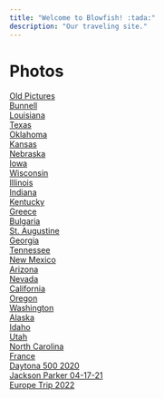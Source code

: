 ```yaml
---
title: "Welcome to Blowfish! :tada:"
description: "Our traveling site."
---
```






# Photos
<div id="photo-grid">
  <div class="flex-3-col"><i class="fa fa-camera"></i> <a class="black-link" href="https://goo.gl/photos/C6dLpvw6ZAZkUcNh9" target="_blank">  Old Pictures</a></div>
  <div class="flex-3-col"><i class="fa fa-camera"></i> <a class="black-link" href="https://goo.gl/photos/esmeY9ykw7pCsnv96" target="_blank">  Bunnell</a></div>
  <div class="flex-3-col"><i class="fa fa-camera"></i> <a class="black-link" href="https://goo.gl/photos/pgvQV31h2wHFarTN7" target="_blank">   Louisiana</a></div>
  <div class="flex-3-col"><i class="fa fa-camera"></i> <a class="black-link" href="https://goo.gl/photos/4vuPy3GBsLepXyxA7" target="_blank">  Texas</a></div>
  <div class="flex-3-col"><i class="fa fa-camera"></i> <a class="black-link" href="https://goo.gl/photos/vcioEUzqXxU6GPRQ9" target="_blank">   Oklahoma</a></div>
  <div class="flex-3-col"><i class="fa fa-camera"></i> <a class="black-link" href="https://photos.app.goo.gl/QSYuM0jtdHgvAo8L2" target="_blank">  Kansas</a></div>
  <div class="flex-3-col"><i class="fa fa-camera"></i> <a class="black-link" href="https://photos.app.goo.gl/nTpgko9tIFNs1TlM2" target="_blank">   Nebraska</a></div>
  <div class="flex-3-col"><i class="fa fa-camera"></i> <a class="black-link" href="https://photos.app.goo.gl/U42ewb8ZzCL0EcWV2" target="_blank">  Iowa</a></div>
  <div class="flex-3-col"><i class="fa fa-camera"></i> <a class="black-link" href="https://photos.app.goo.gl/Bijrvkf1X3ucBeSo1" target="_blank">  Wisconsin</a></div>
  <div class="flex-3-col"><i class="fa fa-camera"></i> <a class="black-link" href="https://goo.gl/photos/DQHhTSnwyzWGSepZA" target="_blank">   Illinois</a></div>
  <div class="flex-3-col"><i class="fa fa-camera"></i> <a class="black-link" href="https://goo.gl/photos/BteiVGFgudAuQCa37" target="_blank">  Indiana</a></div>
  <div class="flex-3-col"><i class="fa fa-camera"></i> <a class="black-link" href="https://goo.gl/photos/6sUodG3pRPgFhgNC8" target="_blank">  Kentucky</a></div>
  <div class="flex-3-col"><i class="fa fa-camera"></i> <a class="black-link" href="https://photos.app.goo.gl/J2eg6VQXUEVIAQku1" target="_blank">  Greece</a></div>
  <div class="flex-3-col"><i class="fa fa-camera"></i> <a class="black-link" href="https://photos.app.goo.gl/PwjI2fcUiSFOkBIx2" Target="_blank">  Bulgaria</a></div>
  <div class="flex-3-col"><i class="fa fa-camera"></i> <a class="black-link" href="https://photos.app.goo.gl/abo7gMYd5SOUS26C3" Target="_blank">  St. Augustine</a></div>
  <div class="flex-3-col"><i class="fa fa-camera"></i> <a class="black-link" href="https://photos.app.goo.gl/cpRQD3Jwg7tsSJhV6" Target="_blank">  Georgia</a></div>
  <div class="flex-3-col"><i class="fa fa-camera"></i> <a class="black-link" href="https://photos.app.goo.gl/Lmg34CFGPC88Proi7" Target="_blank">  Tennessee</a></div>
  <div class="flex-3-col"><i class="fa fa-camera"></i> <a class="black-link" href="https://photos.app.goo.gl/VPYjU8Mf7vSweZgcA" Target="_blank">  New Mexico</a></div>
  <div class="flex-3-col"><i class="fa fa-camera"></i> <a class="black-link" href="https://photos.app.goo.gl/zKBygHBgaP4qAwwbA" Target="_blank">  Arizona</a></div>
  <div class="flex-3-col"><i class="fa fa-camera"></i> <a class="black-link" href="https://photos.app.goo.gl/xUDGLBaCeFBhDzJG6" Target="_blank">  Nevada</a></div>
  <div class="flex-3-col"><i class="fa fa-camera"></i> <a class="black-link" href="https://photos.app.goo.gl/PzF3BvGu9qYuZV3z5" Target="_blank">  California</a></div>
  <div class="flex-3-col"><i class="fa fa-camera"></i> <a class="black-link" href="https://photos.app.goo.gl/8KeXtgAFYHpfEQ2M8" Target="_blank">  Oregon</a></div>
  <div class="flex-3-col"><i class="fa fa-camera"></i> <a class="black-link" href="https://photos.app.goo.gl/LTXLkvRw2hota1n57" Target="_blank">  Washington</a></div>
  <div class="flex-3-col"><i class="fa fa-camera"></i> <a class="black-link" href="https://photos.app.goo.gl/x9gCXAfNfPJyt4zu9" Target="_blank">  Alaska</a></div>
  <div class="flex-3-col"><i class="fa fa-camera"></i> <a class="black-link" href="https://photos.app.goo.gl/Th6nNDSeFXXiLRRd8" Target="_blank">  Idaho</a></div>
  <div class="flex-3-col"><i class="fa fa-camera"></i> <a class="black-link" href="https://photos.app.goo.gl/S22USfSdhK2SjhN38" Target="_blank">  Utah</a></div>
  <div class="flex-3-col"><i class="fa fa-camera"></i> <a class="black-link" href="https://photos.app.goo.gl/VBNsPPtiD2SbKKc97" Target="_blank">   North Carolina</a></div>
  <div class="flex-3-col"><i class="fa fa-camera"></i> <a class="black-link" href="https://photos.app.goo.gl/NtQqGr3BMFV3KDLB6" Target="_blank">  France</a></div>
  <div class="flex-3-col"><i class="fa fa-camera"></i> <a class="black-link" href="https://photos.app.goo.gl/uk3wv5mPEkXz8ppG7" Target="_blank">  Daytona 500 2020</a></div>
  <div class="flex-3-col"><i class="fa fa-camera"></i> <a class="black-link" href="https://photos.app.goo.gl/GFWQ92sg82WMV3Jx9" Target="_blank">   Jackson Parker 04-17-21</a></div>
  <div class="flex-3-col"><i class="fa fa-camera"></i> <a class="black-link" href="https://photos.app.goo.gl/xKRzET1SzS7U1VpV6" Target="_blank">   Europe Trip 2022</a></div>
  </div>
